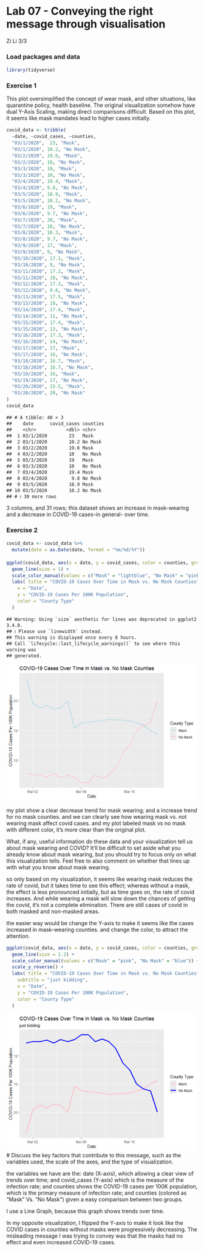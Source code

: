 Lab 07 - Conveying the right message through visualisation
================
Zi Li
3/3

### Load packages and data

``` r
library(tidyverse) 
```

### Exercise 1

This plot oversimplified the concept of wear mask, and other situations,
like quarantine policy, health baseline. The original visualization
somehow have dual Y-Axis Scaling, making direct comparisons difficult.
Based on this plot, it seems like mask mandates lead to higher cases
initially.

``` r
covid_data <- tribble(
  ~date, ~covid_cases, ~counties,
  "03/1/2020",  23, "Mask",
  "03/1/2020", 10.2, "No Mask",
  "03/2/2020", 19.6, "Mask",
  "03/2/2020", 10, "No Mask",
  "03/3/2020", 19, "Mask",
  "03/3/2020", 10, "No Mask",
  "03/4/2020", 19.4, "Mask",
  "03/4/2020", 9.8, "No Mask",
  "03/5/2020", 18.9, "Mask",
  "03/5/2020", 10.2, "No Mask",
  "03/6/2020", 19, "Mask",
  "03/6/2020", 9.7, "No Mask",
  "03/7/2020", 20, "Mask",
  "03/7/2020", 10, "No Mask",
  "03/8/2020", 16.3, "Mask",
  "03/8/2020", 9.7, "No Mask",
  "03/9/2020", 17, "Mask",
  "03/9/2020", 9, "No Mask",
  "03/10/2020", 17.1, "Mask",
  "03/10/2020", 9, "No Mask",
  "03/11/2020", 17.2, "Mask",
  "03/11/2020", 10, "No Mask",
  "03/12/2020", 17.3, "Mask",
  "03/12/2020", 9.6, "No Mask",
  "03/13/2020", 17.5, "Mask",
  "03/13/2020", 10, "No Mask",
  "03/14/2020", 17.4, "Mask",
  "03/14/2020", 11, "No Mask",
  "03/15/2020", 17.4, "Mask",
  "03/15/2020", 13, "No Mask",
  "03/16/2020", 17.3, "Mask",
  "03/16/2020", 14, "No Mask",
  "03/17/2020", 17, "Mask",
  "03/17/2020", 16, "No Mask",
  "03/18/2020", 16.7, "Mask",
  "03/18/2020", 16.7, "No Mask",
  "03/19/2020", 16, "Mask",
  "03/19/2020", 17, "No Mask",
  "03/20/2020", 15.5, "Mask",
  "03/20/2020", 20, "No Mask"
)
covid_data
```

    ## # A tibble: 40 × 3
    ##    date      covid_cases counties
    ##    <chr>           <dbl> <chr>   
    ##  1 03/1/2020        23   Mask    
    ##  2 03/1/2020        10.2 No Mask 
    ##  3 03/2/2020        19.6 Mask    
    ##  4 03/2/2020        10   No Mask 
    ##  5 03/3/2020        19   Mask    
    ##  6 03/3/2020        10   No Mask 
    ##  7 03/4/2020        19.4 Mask    
    ##  8 03/4/2020         9.8 No Mask 
    ##  9 03/5/2020        18.9 Mask    
    ## 10 03/5/2020        10.2 No Mask 
    ## # ℹ 30 more rows

3 columns, and 31 rows; this dataset shows an increase in mask-wearing
and a decrease in COVID-19 cases-in general- over time.

### Exercise 2

``` r
covid_data <- covid_data %>%
  mutate(date = as.Date(date, format = "%m/%d/%Y"))
 
ggplot(covid_data, aes(x = date, y = covid_cases, color = counties, group = counties)) +
  geom_line(size = 1) +  
  scale_color_manual(values = c("Mask" = "lightblue", "No Mask" = "pink")) +  
  labs( title = "COVID-19 Cases Over Time in Mask vs. No Mask Counties",
    x = "Date",
    y = "COVID-19 Cases Per 100K Population",
    color = "County Type"
  )
```

    ## Warning: Using `size` aesthetic for lines was deprecated in ggplot2 3.4.0.
    ## ℹ Please use `linewidth` instead.
    ## This warning is displayed once every 8 hours.
    ## Call `lifecycle::last_lifecycle_warnings()` to see where this warning was
    ## generated.

![](lab-07_files/figure-gfm/accurately%20visualization-1.png)<!-- -->

<!-- {r more clear visz} -->

my plot show a clear decrease trend for mask wearing; and a increase
trend for no mask counties. and we can clearly see how wearing mask
vs. not wearing mask affect covid cases. and my plot labeled mask vs no
mask with different color, it’s more clear than the original plot.

<!-- {r useful information} -->

What, if any, useful information do these data and your visualization
tell us about mask wearing and COVID? It’ll be difficult to set aside
what you already know about mask wearing, but you should try to focus
only on what this visualization tells. Feel free to also comment on
whether that lines up with what you know about mask wearing.

so only based on my visualization, it seems like wearing mask reduces
the rate of covid, but it takes time to see this effect; whereas without
a mask, the effect is less pronounced initially, but as time goes on,
the rate of covid increases. And while wearing a mask will slow down the
chances of getting the covid, it’s not a complete elimination. There are
still cases of covid in both masked and non-masked areas.

<!-- {r misleading visz} -->

the easier way would be change the Y-axis to make it seems like the
cases increased in mask-wearing counties. and change the color, to
attract the attention.

``` r
ggplot(covid_data, aes(x = date, y = covid_cases, color = counties, group = counties)) +
  geom_line(size = 1.2) +
  scale_color_manual(values = c("Mask" = "pink", "No Mask" = "blue")) +  
  scale_y_reverse() + 
  labs( title = "COVID-19 Cases Over Time in Mask vs. No Mask Counties",
    subtitle = "just kidding",
    x = "Date",
    y = "COVID-19 Cases Per 100K Population",
    color = "County Type"
  )
```

![](lab-07_files/figure-gfm/misleading%20visz-1.png)<!-- --> \# Discuss
the key factors that contribute to this message, such as the variables
used, the scale of the axes, and the type of visualization.

the variables we have are the: date (X-axis), which allowing a clear
view of trends over time; and covid_cases (Y-axis) which is the measure
of the infection rate; and counties shows the COVID-19 cases per 100K
population, which is the primary measure of infection rate; and counties
(colored as “Mask” Vs. “No Mask”) given a easy comparison between two
groups.

I use a Line Graph, because this graph shows trends over time.

In my opposite visualization, I flipped the Y-axis to make it look like
the COVID cases in counties without masks were progressively decreasing.
The misleading message I was trying to convey was that the masks had no
effect and even increased COVID-19 cases.
